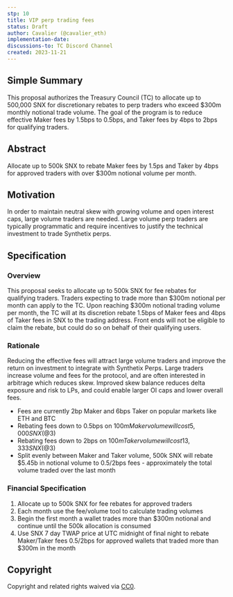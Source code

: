 ```yaml
---
stp: 10
title: VIP perp trading fees
status: Draft
author: Cavalier (@cavalier_eth)
implementation-date: 
discussions-to: TC Discord Channel
created: 2023-11-21
---
```

<!--You can leave these HTML comments in your merged STP and delete the visible duplicate text guides, they will not appear and may be helpful to refer to if you edit it again. This is the suggested template for new STPs. Note that  an STP number will be assigned by an editor. When opening a pull request to submit your STP, please use an abbreviated title in the filename, `stp-draft_title_abbrev.md`. The title should be 44 characters or less.-->

## Simple Summary
<!--"If you can't explain it simply, you don't understand it well enough." Simply describe the outcome the proposed change intends to achieve. This should be non-technical and accessible to a casual community member.-->
This proposal authorizes the Treasury Council (TC) to allocate up to 500,000 SNX for discretionary rebates to perp traders who exceed $300m monthly notional trade volume. The goal of the program is to reduce effective Maker fees by 1.5bps to 0.5bps, and Taker fees by 4bps to 2bps for qualifying traders.

## Abstract

<!--A short (~200 word) description of the proposed change, the abstract should clearly describe the proposed change. This is what _will_ be done if the STP is implemented, not _why_ it should be done or _how_ it will be done. If the STP proposes sending X tokens to Y each week, write, "we propose to send X tokens to Y each week".-->

Allocate up to 500k SNX to rebate Maker fees by 1.5ps and Taker by 4bps for approved traders with over $300m notional volume per month.


## Motivation

<!--This is the problem statement. This is the *why* of the STP. It should clearly explain *why* the current state of the protocol is inadequate.  It is critical that you explain *why* the change is needed, if the STP proposes changing how something is calculated, you must address *why* the current calculation is inaccurate or wrong. This is not the place to describe how the STP will address the issue!-->

In order to maintain neutral skew with growing volume and open interest caps, large volume traders are needed. Large volume perp traders are typically programmatic and require incentives to justify the technical investment to trade Synthetix perps.

## Specification

<!--The specification should describe the syntax and semantics of any new feature, there are five sections
1. Overview
2. Rationale
3. Financial Specification
4. Configurable Values
-->

### Overview

<!--This is a high level overview of *how* the STP will solve the problem. The overview should clearly describe how the new feature will be implemented.-->
This proposal seeks to allocate up to 500k SNX for fee rebates for qualifying traders. Traders expecting to trade more than $300m notional per month can apply to the TC. Upon reaching $300m notional trading volume per month, the TC will at its discretion rebate 1.5bps of Maker fees and 4bps of Taker fees in SNX to the trading address. Front ends will not be eligible to claim the rebate, but could do so on behalf of their qualifying users. 

### Rationale

<!--This is where you explain the reasoning behind how you propose to solve the problem. Why did you propose this use of funds – what were the considerations. The rationale fleshes out the motivation and reasoning behind decisions that were made. It should describe any alternate ideas that were considered and related work. The rationale may also provide evidence of consensus within the community, and should discuss important objections or concerns raised during discussion.-->

Reducing the effective fees will attract large volume traders and improve the return on investment to integrate with Synthetix Perps. Large traders increase volume and fees for the protocol, and are often interested in arbitrage which reduces skew. Improved skew balance reduces delta exposure and risk to LPs, and could enable larger OI caps and lower overall fees.
- Fees are currently 2bp Maker and 6bps Taker on popular markets like ETH and BTC
- Rebating fees down to 0.5bps on $100m Maker volume will cost 5,000 SNX (@$3) 
- Rebating fees down to 2bps on $100m Taker volume will cost 13,333 SNX (@$3) 
- Split evenly between Maker and Taker volume, 500k SNX will rebate $5.45b in notional volume to 0.5/2bps fees - approximately the total volume traded over the last month


### Financial Specification

<!--The financial specification should outline the the tokens, amounts, destinations, and schedule of funds to be moved. If appropriate, any technical considerations should also be included here – that is, changes to any of the interfaces Synthetix currently exposes or the creations of new ones.-->

1. Allocate up to 500k SNX for fee rebates for approved traders
2. Each month use the fee/volume tool to calculate trading volumes
3. Begin the first month a wallet trades more than $300m notional and continue until the 500k allocation is consumed
4. Use SNX 7 day TWAP price at UTC midnight of final night to rebate Maker/Taker fees 0.5/2bps for approved wallets that traded more than $300m in the month


## Copyright

Copyright and related rights waived via [CC0](https://creativecommons.org/publicdomain/zero/1.0/).
